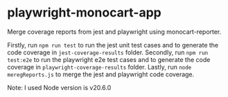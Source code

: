 # playwright-monocart-app

Merge coverage reports from jest and playwright using monocart-reporter.

Firstly, run  `npm run test` to run the jest unit test cases and to generate the code coverage in `jest-coverage-results` folder.
Secondly, run  `npm run test:e2e` to run the playwright e2e test cases and to generate the code coverage in `playwright-coverage-results` folder.
Lastly, run `node meregReports.js` to merge the jest and playwright code coverage.

Note: I used Node version is v20.6.0



